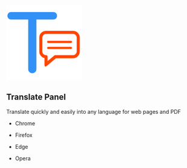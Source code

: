 <img src="/512.png" alt="drawing" height="200" width="200"/>

## Translate Panel
Translate quickly and easily into any language for web pages and PDF

- Chrome

- Firefox

- Edge

- Opera
